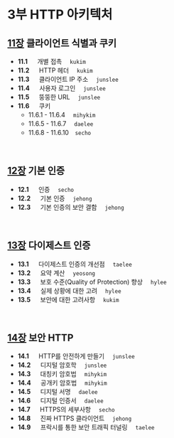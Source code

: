 # 3부 HTTP 아키텍처

## [11장](./11_Client_Identification_and_Cookies.md) 클라이언트 식별과 쿠키
- __11.1__ 　 개별 접촉　 `kukim`
- __11.2__ 　 HTTP 헤더　 `kukim`
- __11.3__ 　 클라이언트 IP 주소　 `junslee`
- __11.4__ 　 사용자 로그인　 `junslee`
- __11.5__ 　 뚱뚱한 URL　 `junslee`
- __11.6__ 　 쿠키
    - 11.6.1 - 11.6.4　 `mihykim`
    - 11.6.5 - 11.6.7　 `daelee`
    - 11.6.8 - 11.6.10　`secho`
<br>

## [12장](./12_Basic_Authentication.md) 기본 인증
- __12.1__ 　 인증　 `secho`
- __12.2__ 　 기본 인증　 `jehong`
- __12.3__ 　 기본 인증의 보안 결함　 `jehong`
<br>

## [13장](./13_Digest_Authentication.md) 다이제스트 인증
- __13.1__ 　 다이제스트 인증의 개선점　 `taelee`
- __13.2__ 　 요약 계산　 `yeosong`
- __13.3__ 　 보호 수준(Quality of Protection) 향상　 `hylee`
- __13.4__ 　 실제 상황에 대한 고려　 `hylee`
- __13.5__ 　 보안에 대한 고려사항　 `kukim`
<br>

## [14장](./14_Secure_HTTP.md) 보안 HTTP
- __14.1__ 　 HTTP를 안전하게 만들기　 `junslee`
- __14.2__ 　 디지털 암호학　 `junslee`
- __14.3__ 　 대칭키 암호법　 `mihykim`
- __14.4__ 　 공개키 암호법　 `mihykim`
- __14.5__ 　 디지털 서명　 `daelee`
- __14.6__ 　 디지털 인증서　 `daelee`
- __14.7__ 　 HTTPS의 세부사항　 `secho`
- __14.8__ 　 진짜 HTTPS 클라이언트　 `jehong`
- __14.9__ 　 프락시를 통한 보안 트래픽 터널링　 `taelee`
